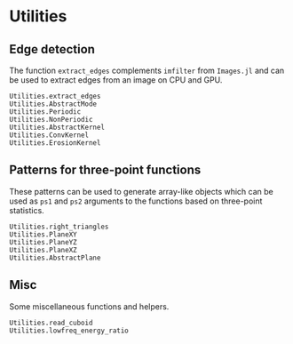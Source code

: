# Utilities

## Edge detection

The function `extract_edges` complements `imfilter` from `Images.jl` and can be
used to extract edges from an image on CPU and GPU.

```@docs
Utilities.extract_edges
Utilities.AbstractMode
Utilities.Periodic
Utilities.NonPeriodic
Utilities.AbstractKernel
Utilities.ConvKernel
Utilities.ErosionKernel
```

## Patterns for three-point functions

These patterns can be used to generate array-like objects which can be used as
`ps1` and `ps2` arguments to the functions based on three-point statistics.

```@docs
Utilities.right_triangles
Utilities.PlaneXY
Utilities.PlaneYZ
Utilities.PlaneXZ
Utilities.AbstractPlane
```

## Misc

Some miscellaneous functions and helpers.

```@docs
Utilities.read_cuboid
Utilities.lowfreq_energy_ratio
```
